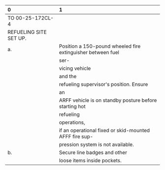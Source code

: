 | 0                      | 1                                                           |
|:-----------------------|:------------------------------------------------------------|
| TO 00-25-172CL-4       |                                                             |
| REFUELING SITE SET UP. |                                                             |
| a.                     | Position a 150-pound wheeled fire extinguisher between fuel |
|                        | ser-                                                        |
|                        | vicing vehicle                                              |
|                        | and the                                                     |
|                        | refueling supervisor's position. Ensure                     |
|                        | an                                                          |
|                        | ARFF vehicle is on standby posture before starting hot      |
|                        | refueling                                                   |
|                        | operations,                                                 |
|                        | if an operational fixed or skid-mounted AFFF fire sup-      |
|                        | pression system is not available.                           |
| b.                     | Secure line badges and other                                |
|                        | loose items inside pockets.                                 |